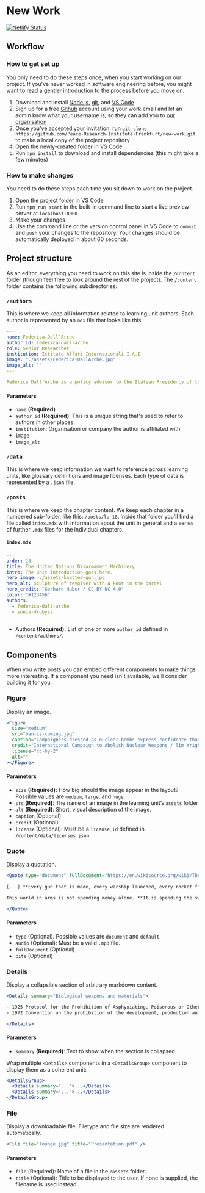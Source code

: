 # New Work

[![Netlify Status](https://api.netlify.com/api/v1/badges/389532b6-bd8e-432c-84b9-dee1dc63c426/deploy-status)](https://app.netlify.com/sites/leibniz-nw/deploys)

## Workflow

### How to get set up

You only need to do these steps once, when you start working on our project. If you've never worked in software engineering before, you might want to read a [gentler introduction](https://awesomephant.github.io/untitled-coding-workshop/chapters/tools/) to the process before you move on.

1. Download and install [Node.js](https://nodejs.org/en/), [git,](https://git-scm.com/) and [VS Code](https://code.visualstudio.com/)
2. Sign up for a free [Github](https://github.com/) account using your work email and let an admin know what your username is, so they can add you to [our organisation](https://github.com/Peace-Research-Institute-Frankfurt) 
3. Once you’ve accepted your invitation, run `git clone https://github.com/Peace-Research-Institute-Frankfurt/new-work.git` to make a local copy of the project repository
4. Open the newly-created folder in VS Code
5. Run `npm install` to download and install dependencies (this might take a few minutes)

### How to make changes

You need to do these steps each time you sit down to work on the project.

1. Open the project folder in VS Code
2. Run `npm run start` in the built-in command line to start a live preview server at `localhost:8000`.
3. Make your changes
4. Use the command line or the version control panel in VS Code to `commit` and `push` your changes to the repository. Your changes should be automatically deployed in about 60 seconds.

## Project structure

As an editor, everything you need to work on this site is inside the `/content` folder (though feel free to look around the rest of the project). The `/content` folder contains the following subdirectories:

### `/authors`

This is where we keep all information related to learning unit authors. Each author is represented by an `mdx` file that looks like this:

```yaml
---
name: Federica Dall'Arche
author_id: federica-dall-arche
role: Senior Researcher
institution: Istituto Affari Internazionali I.A.I
image: "./assets/Federica-DallArche.jpg"
image_alt: ""
---

Federica Dall’Arche is a policy advisor to the Italian Presidency of the Council of Ministers and a researcher at the \[International Affairs Institute\](https://www.iai.it/en) ...
```

#### Parameters

- `name` **(Required)**
- `author_id` **(Required)**: This is a unique string that's used to refer to authors in other places.
- `institution`: Organisation or company the author is affiliated with
- `image`
- `image_alt`

### `/data`

This is where we keep information we want to reference across learning units, like glossary definitions and image licenses. Each type of data is represented by a `.json` file.

### `/posts`

This is where we keep the chapter content. We keep each chapter in a numbered sub-folder, like this: `/posts/lu-18`. Inside that folder you’ll find a file called `index.mdx` with information about the unit in general and a series of further `.mdx` files for the individual chapters.

#### `index.mdx`

```yaml
---
order: 18
title: The United Nations Disarmament Machinery
intro: The unit introduction goes here.
hero_image: ./assets/knotted-gun.jpg
hero_alt: Sculpture of revolver with a knot in the barrel
hero_credit: "Gerhard Huber / CC-BY-NC 4.0"
color: "#123456"
authors:
  - federica-dall-arche
  - sonia-drobysz
---
```

- Authors **(Required):** List of one or more `author_id` defined in `/content/authors/`.

## Components

When you write posts you can embed different components to make things more interesting. If a component you need isn't available, we'll consider building it for you.

### Figure

Display an image.

```jsx
<Figure
  size="medium"
  src="ban-is-coming.jpg"
  caption="Campaigners dressed as nuclear bombs express confidence that a treaty banning nuclear weapons is on its way."
  credit="International Campaign to Abolish Nuclear Weapons / Tim Wright"
  license="cc-by-2"
  alt=""
></Figure>
```

#### Parameters

- `size` **(Required):** How big should the image appear in the layout? Possible values are `medium`, `large`, and `huge`.
- `src` **(Required)**: The name of an image in the learning unit’s `assets` folder
- `alt` **(Required)**: Short, visual description of the image.
- `caption` (Optional)
- `credit` (Optional)
- `license` (Optional): Must be a `license_id` defined in `/content/data/licenses.json`

### Quote

Display a quotation.

```jsx
<Quote type="document" fullDocument="https://en.wikisource.org/wiki/The_Chance_for_Peace" cite='Dwight D. Eisenhower, "Chance for Peace", speech to American Society of Newspaper Editors.'>
    
[...] **Every gun that is made, every warship launched, every rocket fired signifies, in the final sense, a theft from those who hunger and are not fed, those who are cold and are not clothed.**

This world in arms is not spending money alone. **It is spending the sweat of its laborers, the genius of its scientists, the hopes of its children.**

</Quote>
```

#### Parameters

- `type` (Optional). Possible values are `document` and `default`.
- `audio` (Optional): Must be a valid `.mp3` file.
- `fullDocument` (Optional)
- `cite` (Optional)


### Details

Display a collapsible section of arbitrary markdown content.

```jsx
<Details summary="Biological weapons and materials">

- 1925 Protocol for the Prohibition of Asphyxiating, Poisonous or Other Gases, and of Bacteriological Methods of Warfare
- 1972 Convention on the prohibition of the development, production and stockpiling of bacteriological (biological) and toxin weapons and on their destruction (BWC)

</Details>
```

#### Parameters

- `summary` **(Required)**: Text to show when the section is collapsed

Wrap multiple `<Details>` components in a `<DetailsGroup>` component to display them as a coherent unit:

```jsx
<DetailsGroup>
  <Details summary="...">...</Details>
  <Details summary="...">...</Details>
</DetailsGroup>
```

### File

Display a downloadable file. Filetype and file size are rendered automatically.

```jsx
<File file="lounge.jpg" title="Presentation.pdf" />
```

#### Parameters

- `file` (Required): Name of a file in the `/assets` folder.
- `title` (Optional): Title to be displayed to the user. If none is supplied, the filename is used instead.